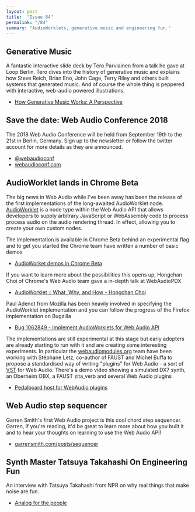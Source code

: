 ```yaml
---
layout: post
title:  "Issue 84"
permalink: "/84"
summary: "AudioWorklets, generative music and engineering fun."
---
```


## Generative Music

A fantastic interactive slide deck by Tero Parviainen from a talk he gave at Loop Berlin. Tero dives into the history of generative music and explains how Steve Reich, Brian Eno, John Cage, Terry Riley and others built systems that generated music. And of course the whole thing is peppered with interactive, web-audio powered illustrations.

- [How Generative Music Works: A Perspective](https://teropa.info/loop/)

## Save the date: Web Audio Conference 2018

The 2018 Web Audio Conference will be held from September 19th to the 21st in Berlin, Germany. Sign up to the newsletter or follow the twitter account for more details as they are announced.

- [@webaudioconf](https://twitter.com/WebAudioConf/status/954370456894820352)
- [webaudioconf.com](http://webaudioconf.com/)

## AudioWorklet lands in Chrome Beta

The big news in Web Audio while I've been away has been the release of the first implementations of the long-awaited AudioWorklet node. [AudioWorklet](https://webaudio.github.io/web-audio-api/#AudioWorklet) is a node type within the Web Audio API that allows developers to supply arbitrary JavaScript or WebAssembly code to process process audio on the audio rendering thread. In effect, allowing you to create your own custom nodes.

The implementation is available in Chrome Beta behind an experimental flag and to get you started the Chrome team have written a number of basic demos

- [AudioWorket demos in Chrome Beta](https://googlechromelabs.github.io/web-audio-samples/audio-worklet/index.html)

If you want to learn more about the possibilities this opens up, Hongchan Choi of Chrome's Web Audio team gave a in-depth talk at WebAudioPDX

- [AudioWorklet :: What, Why, and How - Hongchan Choi](https://www.youtube.com/watch?v=g1L4O1smMC0)

Paul Adenot from Mozilla has been heavily involved in specifying the AudioWorklet implementation and you can follow the progress of the Firefox implementation on Bugzilla

- [Bug 1062849 - Implement AudioWorklets for Web Audio API](https://bugzilla.mozilla.org/show_bug.cgi?id=1062849)

The implementations are still experimental at this stage but early adopters are already starting to run with it and are creating some interesting experiments. In particular the [webaudiomodules.org](https://www.webaudiomodules.org/blog/wam-story/) team have been working with Stéphane Letz, co-author of FAUST and Michel Buffa to propose a standardised way of writing "plugins" for Web Audio - a sort of [VST](https://en.wikipedia.org/wiki/Virtual_Studio_Technology) for Web Audio. There's a demo video showing a simulated DX7 synth, an Oberheim OBX, a FAUST zita_verb and several Web Audio plugins

- [Pedalboard host for WebAudio plugins](https://www.youtube.com/watch?v=elbjh6tBK6U)

## Web Audio step sequencer

Garren Smith's first Web Audio project is this cool chord step sequencer. Garren, if you're reading, it'd be great to learn more about how you built it and to hear your thoughts on learning to use the Web Audio API!

- [garrensmith.com/posts/sequencer](http://garrensmith.com/posts/sequencer)

## Synth Master Tatsuya Takahashi On Engineering Fun

An interview with Tatsuya Takahashi from NPR on why real things that make noise are fun.

- [Analog for the people](https://www.npr.org/sections/therecord/2017/12/22/569092364/analog-for-the-people-synth-master-tatsuya-takahashi-on-engineering-fun)
